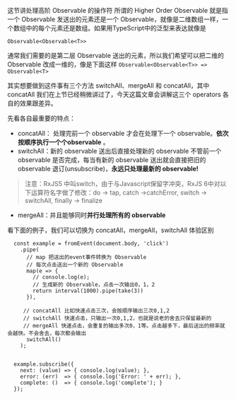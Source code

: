 这节讲处理高阶 Observable 的操作符
所谓的 Higher Order Observable 就是指一个 Observable 发送出的元素还是一个 Observable，就像是二维数组一样，一个数组中的每个元素还是数组。如果用TypeScript中的泛型来表达就像是

`Observable<Observable<T>>`

通常我们需要的是第二层 Observable 送出的元素，所以我们希望可以把二维的 Observable 改成一维的，像是下面这样
`Observable<Observable<T>> => Observable<T>`

其实想要做到这件事有三个方法 switchAll、mergeAll 和 concatAll，其中 concatAll 我们在上节已经稍微讲过了，今天这篇文章会讲解这三个 operators 各自的效果跟差异。

先看各自最重要的特点：
* concatAll： 处理完前一个 observable 才会在处理下一个 observable。**依次按顺序执行一个个observable** 。
* switchAll：新的 observable 送出后直接处理新的 observable 不管前一个 observable 是否完成，每当有新的 observable 送出就会直接把旧的 observable 退订(unsubscribe)，**永远只处理最新的 observable!** 
> 注意：RxJS5 中叫switch，由于与Javascript保留字冲突，RxJS 6中对以下运算符名字做了修改：do -> tap, catch ->catchError, switch -> switchAll, finally -> finalize
* mergeAll：并且能够同时**并行处理所有的 observable**

看下面的例子，我们可以切换为 concatAll，mergeAll，switchAll 体验区别
```
  const example = fromEvent(document.body, 'click')
    .pipe(
      // map 把送出的event事件转换为 Observable
      // 每次点击送出一个新的 Observable
      map(e => {
        // console.log(e);
        // 生成新的 Observable，点击一次输出0，1，2
        return interval(1000).pipe(take(3))
      }),
     
     // concatAll 比如快速点击三次，会按顺序输出三次0,1,2
     // switchAll 快速点击，只输出一次0,1,2，也就是说老的舍去只保留最新的
     // mergeAll 快速点击，会重复的输出多次0，1等。点击越多下，最后送出的频率就会越快。不会舍去，每次都会输出
      switchAll()
    );


  example.subscribe({
    next: (value) => { console.log(value); },
    error: (err)  => { console.log('Error: ' + err); },
    complete: ()  => { console.log('complete'); }
  });
```
